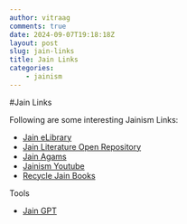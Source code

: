 ```yaml
---
author: vitraag
comments: true
date: 2024-09-07T19:18:18Z
layout: post
slug: jain-links 
title: Jain Links
categories:
    - jainism
---
```

#Jain Links

Following are some interesting Jainism Links:

* [Jain eLibrary](https://jainelibrary.org/)
* [Jain Literature Open Repository](https://github.com/jainqq-org/JLOR)
* [Jain Agams](https://jainelibrary.org/aagam-listing/)
* [Jainism Youtube](https://www.youtube.com/jainworkshopusa)
* [Recycle Jain Books](https://bit.ly/JainBooksRecycle2023)


Tools
* [Jain GPT](https://jaingpt.org/)


